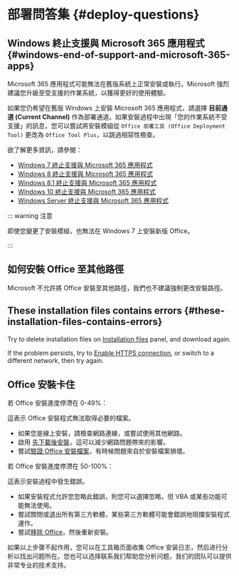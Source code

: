 # 部署問答集 {#deploy-questions}

## Windows 終止支援與 Microsoft 365 應用程式 {#windows-end-of-support-and-microsoft-365-apps}

Microsoft 365 應用程式可能無法在舊版系統上正常安裝或執行。Microsoft 強烈建議您升級至受支援的作業系統，以獲得更好的使用體驗。

如果您仍希望在舊版 Windows 上安裝 Microsoft 365 應用程式，請選擇 **目前通道 (Current Channel)** 作為部署通道。如果安裝過程中出現「您的作業系統不受支援」的訊息，您可以嘗試將安裝模組從 `Office 部署工具 (Office Deployment Tool)` 更改為 `Office Tool Plus`，以跳過相容性檢查。

欲了解更多資訊，請參閱：

- [Windows 7 終止支援與 Microsoft 365 應用程式](https://learn.microsoft.com/zh-tw/microsoft-365-apps/end-of-support/windows-7-support)
- [Windows 8 終止支援與 Microsoft 365 應用程式](https://learn.microsoft.com/zh-tw/microsoft-365-apps/end-of-support/windows-8-support)
- [Windows 8.1 終止支援與 Microsoft 365 應用程式](https://learn.microsoft.com/zh-tw/microsoft-365-apps/end-of-support/windows-81-support)
- [Windows 10 終止支援與 Microsoft 365 應用程式](https://learn.microsoft.com/zh-tw/microsoft-365-apps/end-of-support/windows-10-support)
- [Windows Server 終止支援與 Microsoft 365 應用程式](https://learn.microsoft.com/zh-tw/microsoft-365-apps/end-of-support/windows-server-support)

::: warning 注意

即使您變更了安裝模組，也無法在 Windows 7 上安裝新版 Office。

:::

## 如何安裝 Office 至其他路徑

Microsoft 不允許將 Office 安裝至其他路徑，我們也不建議強制更改安裝路徑。

## These installation files contains errors {#these-installation-files-contains-errors}

Try to delete installation files on [Installation files](/zh-tw/usage/deploy/settings/basic.md#installation-files) panel, and download again.

If the problem persists, try to [Enable HTTPS connection](/zh-tw/usage/settings.md#connect-using-https), or switch to a different network, then try again.

## Office 安裝卡住

若 Office 安裝進度停滯在 0-49%：

這表示 Office 安裝程式無法取得必要的檔案。

- 如果您是線上安裝，請檢查網路連線，或嘗試使用其他網路。
- 啟用 [先下載後安裝](/zh-tw/usage/deploy/clean-deployment.md#download-first)，這可以減少網路問題帶來的影響。
- 嘗試[驗證 Office 安裝檔案](/zh-tw/usage/deploy/settings/basic.md#installation-files)，有時候問題來自於安裝檔案損壞。

若 Office 安裝進度停滯在 50-100%：

這表示安裝過程中發生錯誤。

- 如果安裝程式允許您忽略此錯誤，則您可以選擇忽略，但 VBA 或某些功能可能無法使用。
- 嘗試關閉或退出所有第三方軟體，某些第三方軟體可能會錯誤地阻擋安裝程式運作。
- 嘗試[移除 Office](/zh-tw/usage/toolbox/office.md#remove-office)，然後重新安裝。

如果以上步骤不起作用，您可以在工具箱页面收集 Office 安装日志，然后进行分析以找出问题所在。您也可以选择联系我们帮助您分析问题，我们的团队可以提供非常专业的技术支持。
